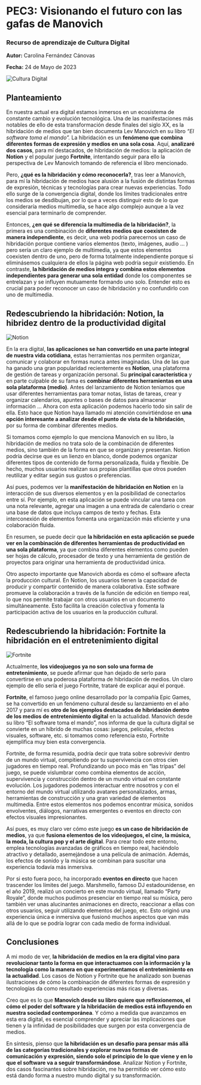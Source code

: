 # PEC3: Visionando el futuro con las gafas de Manovich

### Recurso de aprendizaje de Cultura Digital

**Autor:** Carolina Fernández Cánovas

**Fecha:** 24 de Mayo de 2023

![Cultura Digital](https://images.unsplash.com/photo-1605810230434-7631ac76ec81?ixlib=rb-4.0.3&ixid=M3wxMjA3fDB8MHxwaG90by1wYWdlfHx8fGVufDB8fHx8fA%3D%3D&auto=format&fit=crop&w=1170&q=80)

## Planteamiento

En nuestra actual era digital estamos inmersos en un ecosistema de constante cambio y evolución tecnológica. Una de las manifestaciones más notables de ello de esta transformación desde finales del siglo XX, es la hibridación de medios que tan bien documenta Lev Manovich en su libro *“El software toma el mando”.* La hibridación es un **fenómeno que combina diferentes formas de expresión y medios en una sola cosa**. Aquí, **analizaré dos casos**, para mí destacados, de hibridación de medios: la aplicación de **Notion** y el popular juego **Fortnite**, intentando seguir para ello la perspectiva de Lev Manovich tomando de referencia el libro mencionado.

Pero, **¿qué es la hibridación y cómo reconocerla?**, tras leer a Manovich, para mí la hibridación de medios hace alusión a la fusión de distintas formas de expresión, técnicas y tecnologías para crear nuevas experiencias. Todo ello surge de la convergencia digital, donde los límites tradicionales entre los medios se desdibujan, por lo que a veces distinguir esto de lo que consideraría medios multimedia, se hace algo complejo aunque a la vez esencial para terminarlo de comprender.

Entonces, **¿en qué se diferencia la multimedia de la hibridación?**, la primera es una combinación de **diferentes medios que coexisten de manera independiente**, es decir, una web podría parecernos un caso de hibridación porque contiene varios elementos (texto, imágenes, audio … ) pero sería un claro ejemplo de multimedia, ya que estos elementos coexisten dentro de uno, pero de forma totalmente independiente porque si eliminásemos cualquiera de ellos la página web podría seguir existiendo. En contraste, **la hibridación de medios integra y combina estos elementos independientes para generar una sola entidad** donde los componentes se entrelazan y se influyen mutuamente formando uno solo. Entender esto es crucial para poder reconocer un caso de hibridación y no confundirlo con uno de multimedia.

## Redescubriendo la hibridación: Notion, la hibridez dentro de la productividad digital

![Notion](https://images.unsplash.com/photo-1664531565122-89b0b0b066cf?ixlib=rb-4.0.3&ixid=M3wxMjA3fDB8MHxwaG90by1wYWdlfHx8fGVufDB8fHx8fA%3D%3D&auto=format&fit=crop&w=1170&q=80)

En la era digital, **las aplicaciones se han convertido en una parte integral de nuestra vida cotidiana**, estas herramientas nos permiten organizar, comunicar y colaborar en formas nunca antes imaginadas. Una de las que ha ganado una gran popularidad recientemente es **Notion**, una plataforma de gestión de tareas y organización personal. Su **principal característica** y en parte culpable de su fama es **combinar diferentes herramientas en una sola plataforma (medio)**. Antes del lanzamiento de Notion teníamos que usar diferentes herramientas para tomar notas, listas de tareas, crear y organizar calendarios, apuntes o bases de datos para almacenar información … Ahora con esta aplicación podemos hacerlo todo sin salir de ella. Esto hace que Notion haya llamado mi atención convirtiéndose en **una opción interesante a analizar desde el punto de vista de la hibridación**, por su forma de combinar diferentes medios.

Si tomamos como ejemplo lo que menciona Manovich en su libro, la hibridación de medios no trata solo de la combinación de diferentes medios, sino también de la forma en que se organizan y presentan. Notion podría decirse que es un lienzo en blanco, donde podemos organizar diferentes tipos de contenido de forma personalizada, fluida y flexible. De hecho, muchos usuarios realizan sus propias plantillas que otros pueden reutilizar y editar según sus gustos o preferencias.

Así pues, podemos ver la **manifestación de hibridación en Notion** en la interacción de sus diversos elementos y en la posibilidad de conectarlos entre sí. Por ejemplo, en esta aplicación se puede vincular una tarea con una nota relevante, agregar una imagen a una entrada de calendario o crear una base de datos que incluya campos de texto y fechas. Esta interconexión de elementos fomenta una organización más eficiente y una colaboración fluida.

En resumen, se puede decir que **la hibridación en esta aplicación se puede ver en la combinación de diferentes herramientas de productividad en una sola plataforma**, ya que combina diferentes elementos como pueden ser hojas de cálculo, procesador de texto y una herramienta de gestión de proyectos para originar una herramienta de productividad única.

Otro aspecto importante que Manovich aborda es cómo el software afecta la producción cultural. En Notion, los usuarios tienen la capacidad de producir y compartir contenido de manera colaborativa. Este software promueve la colaboración a través de la función de edición en tiempo real, lo que nos permite trabajar con otros usuarios en un documento simultáneamente. Esto facilita la creación colectiva y fomenta la participación activa de los usuarios en la producción cultural.


## Redescubriendo la hibridación: Fortnite la hibridación en el entretenimiento digital 

![Fortnite](https://images.unsplash.com/photo-1615680022648-2db11101c73a?ixlib=rb-4.0.3&ixid=M3wxMjA3fDB8MHxwaG90by1wYWdlfHx8fGVufDB8fHx8fA%3D%3D&auto=format&fit=crop&w=1170&q=80)

Actualmente, **los videojuegos ya no son solo una forma de entretenimiento**, se puede afirmar que han dejado de serlo para convertirse en una poderosa plataforma de hibridación de medios. Un claro ejemplo de ello sería el juego Fortnite, trataré de explicar aquí el porqué.

**Fortnite**, el famoso juego online desarrollado por la compañía Epic Games, se ha convertido en un fenómeno cultural desde su lanzamiento en el año 2017 y para mí es **otro de los ejemplos destacados de hibridación dentro de los medios de entretenimiento digital** en la actualidad. Manovich desde su libro “El software toma el mando”, nos informa de que la cultura digital se convierte en un híbrido de muchas cosas: juegos, películas, efectos visuales, software, etc. si tomamos como referencia esto, Fortnite ejemplifica muy bien esta convergencia.

Fortnite, de forma resumida, podría decir que trata sobre sobrevivir dentro de un mundo virtual, compitiendo por tu supervivencia con otros cien jugadores en tiempo real. Profundizando un poco más en “las tripas” del juego, se puede vislumbrar como combina elementos de acción, supervivencia y construcción dentro de un mundo virtual en constante evolución. Los jugadores podemos interactuar entre nosotros y con el entorno del mundo virtual utilizando avatares personalizados, armas, herramientas de construcción y una gran variedad de elementos multimedia. Entre estos elementos nos podemos encontrar música, sonidos envolventes, diálogos, narrativas emergentes o eventos en directo con efectos visuales impresionantes.

Así pues, es muy claro ver cómo este juego **es un caso de hibridación de medios**, ya que **fusiona elementos de los videojuegos, el cine, la música, la moda, la cultura pop y el arte digital**. Para crear todo este entorno, emplea tecnologías avanzadas de gráficos en tiempo real, haciéndolo atractivo y detallado, asemejándose a una película de animación. Además, los efectos de sonido y la música se combinan para suscitar una experiencia todavía más inmersiva.

Por si esto fuera poco, ha incorporado **eventos en directo** que hacen trascender los límites del juego. Marshmello, famoso DJ estadounidense, en el año 2019, realizó un concierto en este mundo virtual, llamado “Party Royale”, donde muchos pudimos presenciar en tiempo real su música, pero también ver unas alucinantes animaciones en directo, reaccionar a ellas con otros usuarios, seguir utilizando elementos del juego, etc. Esto originó una experiencia única e inmersiva que fusionó muchos aspectos que van más allá de lo que se podría lograr con cada medio de forma individual.

## Conclusiones

A mi modo de ver, **la hibridación de medios en la era digital vino para revolucionar tanto la forma en que interactuamos con la información y la tecnología como la manera en que experimentamos el entretenimiento en la actualidad**. Los casos de Notion y Fortnite que he analizado son buenas ilustraciones de cómo la combinación de diferentes formas de expresión y tecnologías da como resultado experiencias más ricas y diversas.

Creo que es lo que **Manovich desde su libro quiere que reflexionemos, el cómo el poder del software y la hibridación de medios está influyendo en nuestra sociedad contemporánea**. Y cómo a medida que avanzamos en esta era digital, es esencial comprender y apreciar las implicaciones que tienen y la infinidad de posibilidades que surgen por esta convergencia de medios.

En síntesis, pienso que **la hibridación es un desafío para pensar más allá de las categorías tradicionales y explorar nuevas formas de comunicación y expresión, siendo solo el principio de lo que viene y en lo que el software va a seguir transformándose**. Analizar Notion y Fortnite, dos casos fascinantes sobre hibridación, me ha permitido ver cómo esto está dando forma a nuestro mundo digital y su transformación.



